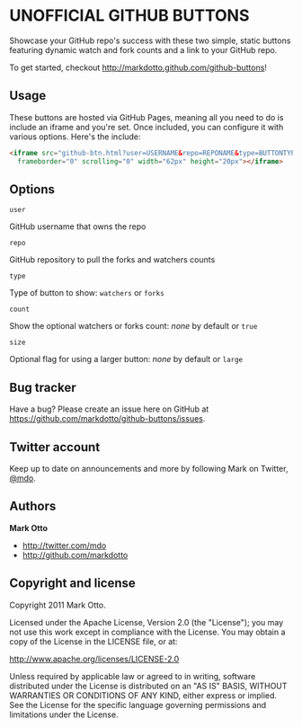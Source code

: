 UNOFFICIAL GITHUB BUTTONS
=========================

Showcase your GitHub repo's success with these two simple, static buttons featuring dynamic watch and fork counts and a link to your GitHub repo.

To get started, checkout http://markdotto.github.com/github-buttons!



Usage
-----

These buttons are hosted via GitHub Pages, meaning all you need to do is include an iframe and you're set. Once included, you can configure it with various options. Here's the include:

``` html
<iframe src="github-btn.html?user=USERNAME&repo=REPONAME&type=BUTTONTYPE" allowtransparency="true"
  frameborder="0" scrolling="0" width="62px" height="20px"></iframe>
```


Options
-------

`user`

GitHub username that owns the repo

`repo`

GitHub repository to pull the forks and watchers counts

`type`

Type of button to show: `watchers` or `forks`

`count`

Show the optional watchers or forks count: _none_ by default or `true`

`size`

Optional flag for using a larger button: _none_ by default or `large`



Bug tracker
-----------

Have a bug? Please create an issue here on GitHub at https://github.com/markdotto/github-buttons/issues.



Twitter account
---------------

Keep up to date on announcements and more by following Mark on Twitter, <a href="http://twitter.com/mdo">@mdo</a>.



Authors
-------

**Mark Otto**

+ http://twitter.com/mdo
+ http://github.com/markdotto



Copyright and license
---------------------

Copyright 2011 Mark Otto.

Licensed under the Apache License, Version 2.0 (the "License");
you may not use this work except in compliance with the License.
You may obtain a copy of the License in the LICENSE file, or at:

   http://www.apache.org/licenses/LICENSE-2.0

Unless required by applicable law or agreed to in writing, software
distributed under the License is distributed on an "AS IS" BASIS,
WITHOUT WARRANTIES OR CONDITIONS OF ANY KIND, either express or implied.
See the License for the specific language governing permissions and
limitations under the License.
